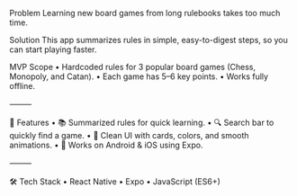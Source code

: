 Problem
Learning new board games from long rulebooks takes too much time.

Solution
This app summarizes rules in simple, easy-to-digest steps, so you can start playing faster.

MVP Scope
	•	Hardcoded rules for 3 popular board games (Chess, Monopoly, and Catan).
	•	Each game has 5–6 key points.
	•	Works fully offline.

⸻

🚀 Features
	•	📚 Summarized rules for quick learning.
	•	🔍 Search bar to quickly find a game.
	•	🎨 Clean UI with cards, colors, and smooth animations.
	•	📱 Works on Android & iOS using Expo.

⸻

🛠️ Tech Stack
	•	React Native
	•	Expo
	•	JavaScript (ES6+)
